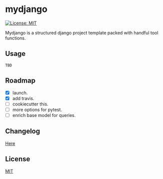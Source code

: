 # mydjango

[![License: MIT](https://img.shields.io/badge/License-MIT-blue.svg)](LICENSE)

Mydjango is a structured django project template packed with handful tool functions.

## Usage
```
TBD
```

## Roadmap

- [x] launch.
- [x] add travis.
- [ ] cookiecutter this.
- [ ] more options for pytest.
- [ ] enrich base model for queries.

## Changelog

[Here](docs/CHANGELOG.md)

## License
[MIT](LICENSE)